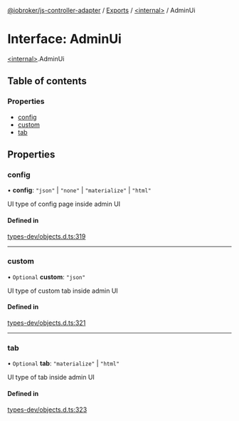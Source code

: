 [@iobroker/js-controller-adapter](../README.md) / [Exports](../modules.md) / [\<internal\>](../modules/internal_.md) / AdminUi

# Interface: AdminUi

[\<internal\>](../modules/internal_.md).AdminUi

## Table of contents

### Properties

- [config](internal_.AdminUi.md#config)
- [custom](internal_.AdminUi.md#custom)
- [tab](internal_.AdminUi.md#tab)

## Properties

### config

• **config**: ``"json"`` \| ``"none"`` \| ``"materialize"`` \| ``"html"``

UI type of config page inside admin UI

#### Defined in

[types-dev/objects.d.ts:319](https://github.com/ioBroker/ioBroker.js-controller/blob/5b429316/packages/types-dev/objects.d.ts#L319)

___

### custom

• `Optional` **custom**: ``"json"``

UI type of custom tab inside admin UI

#### Defined in

[types-dev/objects.d.ts:321](https://github.com/ioBroker/ioBroker.js-controller/blob/5b429316/packages/types-dev/objects.d.ts#L321)

___

### tab

• `Optional` **tab**: ``"materialize"`` \| ``"html"``

UI type of tab inside admin UI

#### Defined in

[types-dev/objects.d.ts:323](https://github.com/ioBroker/ioBroker.js-controller/blob/5b429316/packages/types-dev/objects.d.ts#L323)
